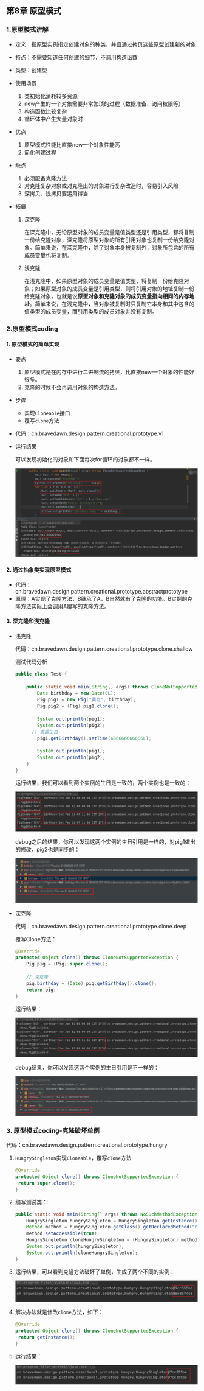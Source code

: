 ## 第8章 原型模式

### 1.原型模式讲解

* 定义：指原型实例指定创建对象的种类，并且通过拷贝这些原型创建新的对象

* 特点：不需要知道任何创建的细节，不调用构造函数

* 类型：创建型

* 使用场景

  1. 类初始化消耗较多资源
  2. new产生的一个对象需要非常繁琐的过程（数据准备、访问权限等）
  3. 构造函数比较复杂
  4. 循环体中产生大量对象时

* 优点

  1. 原型模式性能比直接new一个对象性能高
  2. 简化创建过程

* 缺点

  1. 必须配备克隆方法
  2. 对克隆复杂对象或对克隆出的对象进行复杂改造时，容易引入风险
  3. 深拷贝、浅拷贝要运用得当

* 拓展

  1. 深克隆

      在深克隆中，无论原型对象的成员变量是值类型还是引用类型，都将复制一份给克隆对象，深克隆将原型对象的所有引用对象也复制一份给克隆对象。简单来说，在深克隆中，除了对象本身被复制外，对象所包含的所有成员变量也将复制。

  2. 浅克隆

     在浅克隆中，如果原型对象的成员变量是值类型，将复制一份给克隆对象；如果原型对象的成员变量是引用类型，则将引用对象的地址复制一份给克隆对象，也就是说**原型对象和克隆对象的成员变量指向相同的内存地址**。简单来说，在浅克隆中，当对象被复制时只复制它本身和其中包含的值类型的成员变量，而引用类型的成员对象并没有复制。

### 2.原型模式coding

#### 1. 原型模式的简单实现

* 要点

  1. 原型模式是在内存中进行二进制流的拷贝，比直接new一个对象的性能好很多。
  2. 克隆的时候不会再调用对象的构造方法。

* 步骤

  * 实现`Cloneable`接口
  * 覆写`clone`方法

* 代码：cn.bravedawn.design.pattern.creational.prototype.v1

* 运行结果

  可以发现初始化的对象和下面每次for循环的对象都不一样。

  ![](../../../笔记图片/11/39.png)

#### 2. 通过抽象类实现原型模式

* 代码：cn.bravedawn.design.pattern.creational.prototype.abstractprototype
* 原理：A实现了克隆方法，B继承了A，B自然就有了克隆的功能。B实例的克隆方法实际上会调用A覆写的克隆方法。

#### 3. 深克隆和浅克隆

* 浅克隆

  代码：cn.bravedawn.design.pattern.creational.prototype.clone.shallow

  测试代码分析

  ```java
  public class Test {
  
      public static void main(String[] args) throws CloneNotSupportedException {
          Date birthday = new Date(0L);
          Pig pig1 = new Pig("佩奇", birthday);
          Pig pig2 = (Pig) pig1.clone();
  
          System.out.println(pig1);
          System.out.println(pig2);
  		// 重置生日
          pig1.getBirthday().setTime(666666666666L);
  
          System.out.println(pig1);
          System.out.println(pig2);
      }
  }
  ```

  运行结果，我们可以看到两个实例的生日是一致的，两个实例也是一致的：

  ![](../../../笔记图片/11/40.png)

  debug之后的结果，你可以发现这两个实例的生日引用是一样的，对pig1做出的修改，pig2也是同步的：

  ![](../../../笔记图片/11/41.png)

* 深克隆

  代码：cn.bravedawn.design.pattern.creational.prototype.clone.deep

  覆写Clone方法：

  ```java
  @Override
  protected Object clone() throws CloneNotSupportedException {
      Pig pig = (Pig) super.clone();
  
      // 深克隆
      pig.birthday = (Date) pig.getBirthday().clone();
      return pig;
  }
  ```

  运行结果：

  ![](../../../笔记图片/11/42.png)

  debug结果，你可以发现这两个实例的生日引用是不一样的：

  ![](../../../笔记图片/11/43.png)

### 3. 原型模式coding-克隆破坏单例

代码：cn.bravedawn.design.pattern.creational.prototype.hungry

1. `HungrySingleton`实现`Cloneable`，覆写`clone`方法

   ```java
   @Override
   protected Object clone() throws CloneNotSupportedException {
   	return super.clone();
   }
   ```

2. 编写测试类：

   ```java
   public static void main(String[] args) throws NoSuchMethodException, InvocationTargetException, IllegalAccessException {
       HungrySingleton hungrySingleton = HungrySingleton.getInstance();
       Method method = hungrySingleton.getClass().getDeclaredMethod("clone");
       method.setAccessible(true);
       HungrySingleton cloneHungrySingleton = (HungrySingleton) method.invoke(hungrySingleton);
       System.out.println(hungrySingleton);
       System.out.println(cloneHungrySingleton);
   }
   ```

3. 运行结果，可以看到克隆方法破坏了单例，生成了两个不同的实例：

   ![](../../../笔记图片/11/44.png)

4. 解决办法就是修改`clone`方法，如下：

   ```java
   @Override
   protected Object clone() throws CloneNotSupportedException {
   	return getInstance();
   }
   ```

5. 运行结果：

   ![](../../../笔记图片/11/45.png)